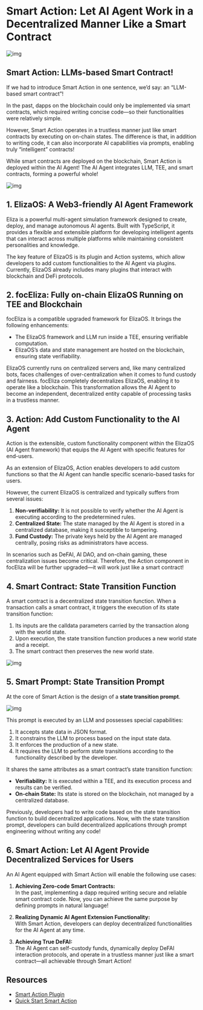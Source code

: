 # Smart Action: Let AI Agent Work in a Decentralized Manner Like a Smart Contract

![img](sa-img2.png)

## Smart Action: LLMs-based Smart Contract!

If we had to introduce Smart Action in one sentence, we’d say: an “LLM-based smart contract”!

In the past, dapps on the blockchain could only be implemented via smart contracts, which required writing concise code—so their functionalities were relatively simple.

However, Smart Action operates in a trustless manner just like smart contracts by executing on on-chain states. The difference is that, in addition to writing code, it can also incorporate AI capabilities via prompts, enabling truly “intelligent” contracts!

While smart contracts are deployed on the blockchain, Smart Action is deployed within the AI Agent! The AI Agent integrates LLM, TEE, and smart contracts, forming a powerful whole!

![img](sa-img1.png)

## 1. ElizaOS: A Web3-friendly AI Agent Framework

Eliza is a powerful multi-agent simulation framework designed to create, deploy, and manage autonomous AI agents. Built with TypeScript, it provides a flexible and extensible platform for developing intelligent agents that can interact across multiple platforms while maintaining consistent personalities and knowledge.

The key feature of ElizaOS is its plugin and Action systems, which allow developers to add custom functionalities to the AI Agent via plugins. Currently, ElizaOS already includes many plugins that interact with blockchain and DeFi protocols.

## 2. focEliza: Fully on-chain ElizaOS Running on TEE and Blockchain

focEliza is a compatible upgraded framework for ElizaOS. It brings the following enhancements:

- The ElizaOS framework and LLM run inside a TEE, ensuring verifiable computation.
- ElizaOS’s data and state management are hosted on the blockchain, ensuring state verifiability.

ElizaOS currently runs on centralized servers and, like many centralized bots, faces challenges of over-centralization when it comes to fund custody and fairness. focEliza completely decentralizes ElizaOS, enabling it to operate like a blockchain. This transformation allows the AI Agent to become an independent, decentralized entity capable of processing tasks in a trustless manner.

## 3. Action: Add Custom Functionality to the AI Agent

Action is the extensible, custom functionality component within the ElizaOS (AI Agent framework) that equips the AI Agent with specific features for end-users.

As an extension of ElizaOS, Action enables developers to add custom functions so that the AI Agent can handle specific scenario-based tasks for users.

However, the current ElizaOS is centralized and typically suffers from several issues:

1. **Non-verifiability:** It is not possible to verify whether the AI Agent is executing according to the predetermined rules.
2. **Centralized State:** The state managed by the AI Agent is stored in a centralized database, making it susceptible to tampering.
3. **Fund Custody:** The private keys held by the AI Agent are managed centrally, posing risks as administrators have access.

In scenarios such as DeFAI, AI DAO, and on-chain gaming, these centralization issues become critical. Therefore, the Action component in focEliza will be further upgraded—it will work just like a smart contract!

## 4. Smart Contract: State Transition Function

A smart contract is a decentralized state transition function. When a transaction calls a smart contract, it triggers the execution of its state transition function:

1. Its inputs are the calldata parameters carried by the transaction along with the world state.
2. Upon execution, the state transition function produces a new world state and a receipt.
3. The smart contract then preserves the new world state.

![img](sa-img4.png)

## 5. Smart Prompt: State Transition Prompt

At the core of Smart Action is the design of a **state transition prompt**.

![img](sa-img3.png)

This prompt is executed by an LLM and possesses special capabilities:

1. It accepts state data in JSON format.
2. It constrains the LLM to process based on the input state data.
3. It enforces the production of a new state.
4. It requires the LLM to perform state transitions according to the functionality described by the developer.

It shares the same attributes as a smart contract’s state transition function:

- **Verifiability:** It is executed within a TEE, and its execution process and results can be verified.
- **On-chain State:** Its state is stored on the blockchain, not managed by a centralized database.

Previously, developers had to write code based on the state transition function to build decentralized applications. Now, with the state transition prompt, developers can build decentralized applications through prompt engineering without writing any code!

## 6. Smart Action: Let AI Agent Provide Decentralized Services for Users

An AI Agent equipped with Smart Action will enable the following use cases:

1. **Achieving Zero-code Smart Contracts:**  
   In the past, implementing a dapp required writing secure and reliable smart contract code. Now, you can achieve the same purpose by defining prompts in natural language!

2. **Realizing Dynamic AI Agent Extension Functionality:**  
   With Smart Action, developers can deploy decentralized functionalities for the AI Agent at any time.

3. **Achieving True DeFAI:**  
   The AI Agent can self-custody funds, dynamically deploy DeFAI interaction protocols, and operate in a trustless manner just like a smart contract—all achievable through Smart Action!

## Resources

- [Smart Action Plugin](/collection/plugins/smart-action)
- [Quick Start Smart Action](/docs/smart-action/quick-start)
